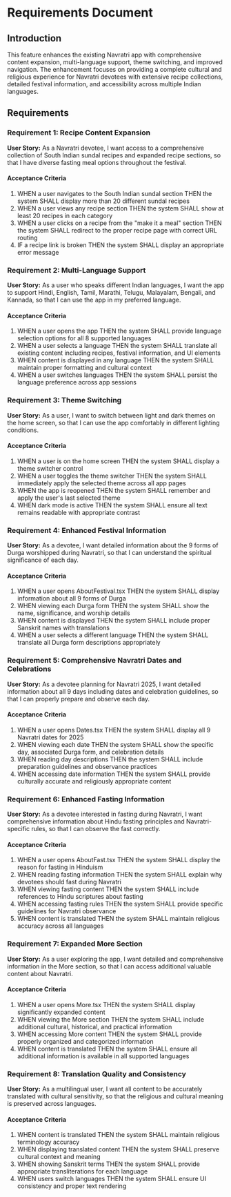 # Requirements Document

## Introduction

This feature enhances the existing Navratri app with comprehensive content expansion, multi-language support, theme switching, and improved navigation. The enhancement focuses on providing a complete cultural and religious experience for Navratri devotees with extensive recipe collections, detailed festival information, and accessibility across multiple Indian languages.

## Requirements

### Requirement 1: Recipe Content Expansion

**User Story:** As a Navratri devotee, I want access to a comprehensive collection of South Indian sundal recipes and expanded recipe sections, so that I have diverse fasting meal options throughout the festival.

#### Acceptance Criteria

1. WHEN a user navigates to the South Indian sundal section THEN the system SHALL display more than 20 different sundal recipes
2. WHEN a user views any recipe section THEN the system SHALL show at least 20 recipes in each category
3. WHEN a user clicks on a recipe from the "make it a meal" section THEN the system SHALL redirect to the proper recipe page with correct URL routing
4. IF a recipe link is broken THEN the system SHALL display an appropriate error message

### Requirement 2: Multi-Language Support

**User Story:** As a user who speaks different Indian languages, I want the app to support Hindi, English, Tamil, Marathi, Telugu, Malayalam, Bengali, and Kannada, so that I can use the app in my preferred language.

#### Acceptance Criteria

1. WHEN a user opens the app THEN the system SHALL provide language selection options for all 8 supported languages
2. WHEN a user selects a language THEN the system SHALL translate all existing content including recipes, festival information, and UI elements
3. WHEN content is displayed in any language THEN the system SHALL maintain proper formatting and cultural context
4. WHEN a user switches languages THEN the system SHALL persist the language preference across app sessions

### Requirement 3: Theme Switching

**User Story:** As a user, I want to switch between light and dark themes on the home screen, so that I can use the app comfortably in different lighting conditions.

#### Acceptance Criteria

1. WHEN a user is on the home screen THEN the system SHALL display a theme switcher control
2. WHEN a user toggles the theme switcher THEN the system SHALL immediately apply the selected theme across all app pages
3. WHEN the app is reopened THEN the system SHALL remember and apply the user's last selected theme
4. WHEN dark mode is active THEN the system SHALL ensure all text remains readable with appropriate contrast

### Requirement 4: Enhanced Festival Information

**User Story:** As a devotee, I want detailed information about the 9 forms of Durga worshipped during Navratri, so that I can understand the spiritual significance of each day.

#### Acceptance Criteria

1. WHEN a user opens AboutFestival.tsx THEN the system SHALL display information about all 9 forms of Durga
2. WHEN viewing each Durga form THEN the system SHALL show the name, significance, and worship details
3. WHEN content is displayed THEN the system SHALL include proper Sanskrit names with translations
4. WHEN a user selects a different language THEN the system SHALL translate all Durga form descriptions appropriately

### Requirement 5: Comprehensive Navratri Dates and Celebrations

**User Story:** As a devotee planning for Navratri 2025, I want detailed information about all 9 days including dates and celebration guidelines, so that I can properly prepare and observe each day.

#### Acceptance Criteria

1. WHEN a user opens Dates.tsx THEN the system SHALL display all 9 Navratri dates for 2025
2. WHEN viewing each date THEN the system SHALL show the specific day, associated Durga form, and celebration details
3. WHEN reading day descriptions THEN the system SHALL include preparation guidelines and observance practices
4. WHEN accessing date information THEN the system SHALL provide culturally accurate and religiously appropriate content

### Requirement 6: Enhanced Fasting Information

**User Story:** As a devotee interested in fasting during Navratri, I want comprehensive information about Hindu fasting principles and Navratri-specific rules, so that I can observe the fast correctly.

#### Acceptance Criteria

1. WHEN a user opens AboutFast.tsx THEN the system SHALL display the reason for fasting in Hinduism
2. WHEN reading fasting information THEN the system SHALL explain why devotees should fast during Navratri
3. WHEN viewing fasting content THEN the system SHALL include references to Hindu scriptures about fasting
4. WHEN accessing fasting rules THEN the system SHALL provide specific guidelines for Navratri observance
5. WHEN content is translated THEN the system SHALL maintain religious accuracy across all languages

### Requirement 7: Expanded More Section

**User Story:** As a user exploring the app, I want detailed and comprehensive information in the More section, so that I can access additional valuable content about Navratri.

#### Acceptance Criteria

1. WHEN a user opens More.tsx THEN the system SHALL display significantly expanded content
2. WHEN viewing the More section THEN the system SHALL include additional cultural, historical, and practical information
3. WHEN accessing More content THEN the system SHALL provide properly organized and categorized information
4. WHEN content is translated THEN the system SHALL ensure all additional information is available in all supported languages

### Requirement 8: Translation Quality and Consistency

**User Story:** As a multilingual user, I want all content to be accurately translated with cultural sensitivity, so that the religious and cultural meaning is preserved across languages.

#### Acceptance Criteria

1. WHEN content is translated THEN the system SHALL maintain religious terminology accuracy
2. WHEN displaying translated content THEN the system SHALL preserve cultural context and meaning
3. WHEN showing Sanskrit terms THEN the system SHALL provide appropriate transliterations for each language
4. WHEN users switch languages THEN the system SHALL ensure UI consistency and proper text rendering